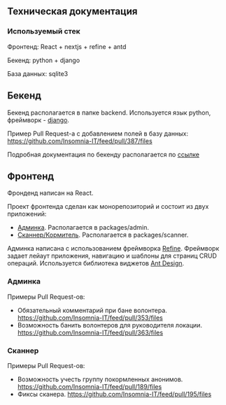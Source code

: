## Техническая документация

### Используемый стек

Фронтенд: React + nextjs + refine + antd

Бекенд: python + django

База данных: sqlite3

## Бекенд

Бекенд располагается в папке backend. Используется язык python, фреймворк - [django](https://www.djangoproject.com/).

Пример Pull Request-а c добавлением полей в базу данных: https://github.com/Insomnia-IT/feed/pull/387/files

Подробная документация по бекенду располагается по [ссылке](backand/description.md)

## Фронтенд

Фронденд написан на React.

Проект фронтенда сделан как монорепозиторий и состоит из двух приложений:
- [Админка](#админка). Располагается в packages/admin.
- [Сканнер/Кормитель](#сканнер). Располагается в packages/scanner.

Админка написана с использованием фреймворка [Refine](https://refine.dev/). Фреймворк задает лейаут приложения, навигацию и шаблоны для страниц CRUD операций.
Используется библиотека виджетов [Ant Design](https://ant.design/components/overview/).

### Админка

Примеры Pull Request-ов: 
- Обязательный комментарий при бане волонтера. https://github.com/Insomnia-IT/feed/pull/353/files
- Возможность банить волонтеров для руководителя локации. https://github.com/Insomnia-IT/feed/pull/363/files


### Сканнер

Примеры Pull Request-ов: 
- Возможность учесть группу покормленных анонимов. https://github.com/Insomnia-IT/feed/pull/189/files
- Фиксы сканера. https://github.com/Insomnia-IT/feed/pull/195/files

